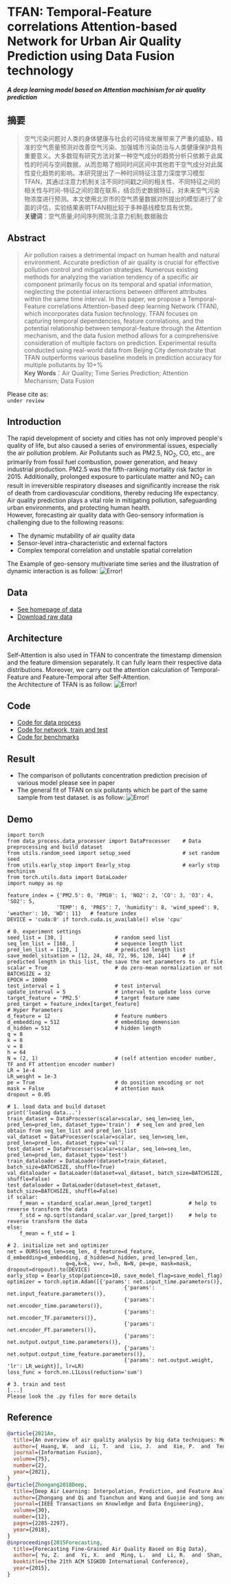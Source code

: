# TFAN: Temporal-Feature correlations Attention-based Network for Urban Air Quality Prediction using Data Fusion technology
***A deep learning model based on Attention machinism for air quality prediction***
## 摘要 
>空气污染问题对人类的身体健康与社会的可持续发展带来了严重的威胁，精准的空气质量预测对改善空气污染、加强城市污染防治与人类健康保护具有重要意义。大多数现有研究方法对某一种空气成分的趋势分析只依赖于此属性的时间与空间数据，从而忽略了相同时间区间中其他若干空气成分对此属性变化趋势的影响。本研究提出了一种时间特征注意力深度学习模型TFAN，其通过注意力机制关注不同时间戳之间的相关性、不同特征之间的相关性与时间-特征之间的潜在联系，结合历史数据特征，对未来空气污染物浓度进行预测。本文使用北京市的空气质量数据对所提出的模型进行了全面的评估，实验结果表明TFAN相比较于多种基线模型具有优势。\
>**关键词**：空气质量;时间序列预测;注意力机制;数据融合

## Abstract
>Air pollution raises a detrimental impact on human health and natural environment. Accurate prediction of air quality is crucial for effective pollution control and mitigation strategies. Numerous existing methods for analyzing the variation tendency of a specific air component primarily focus on its temporal and spatial information, neglecting the potential interactions between different attributes within the same time interval. In this paper, we propose a Temporal-Feature correlations Attention-based deep learning Network (TFAN), which incorporates data fusion technology. TFAN focuses on capturing temporal dependencies, feature correlations, and the potential relationship between temporal-feature through the Attention mechanism, and the data fusion method allows for a comprehensive consideration of multiple factors on prediction. Experimental results conducted using real-world data from Beijing City demonstrate that TFAN outperforms various baseline models in prediction accuracy for multiple pollutants by 10+\% \
>**Key Words**：Air Quality; Time Series Prediction; Attention Mechanism; Data Fusion

Please cite as:\
`under review`

## Introduction
The rapid development of society and cities has not only improved people's quality of life, but also caused a series of environmental issues, especially the air pollution problem. Air Pollutants such as PM2.5, NO<sub>2</sub>, CO, etc., are primarily from fossil fuel combustion, power generation, and heavy industrial production. PM2.5 was the fifth-ranking mortality risk factor in 2015. Additionally, prolonged exposure to particulate matter and NO<sub>2</sub> can result in irreversible respiratory diseases and significantly increase the risk of death from cardiovascular conditions, thereby reducing life expectancy. Air quality prediction plays a vital role in mitigating pollution, safeguarding urban environments, and protecting human health. \
However, forecasting air quality data with Geo-sensory information is challenging due to the following reasons:
* The dynamic mutability of air quality data
* Sensor-level intra-characteristic and external factors
* Complex temporal correlation and unstable spatial correlation

The Example of geo-sensory multivariate time series and the illustration of dynamic interaction is as follow:
![Error!]([images/空气质量预测相关性_2.1.png](images/空气质量预测相关性_2.1.png))

## Data
- [See homepage of data](https://www.microsoft.com/en-us/research/publication/forecasting-fine-grained-air-quality-based-on-big-data/?from=https://research.microsoft.com/apps/pubs/?id=246398&type=exact)
- [Download raw data](https://www.microsoft.com/en-us/research/uploads/prod/2016/02/Data-1.zip)

## Architecture
Self-Attention is also used in TFAN to concentrate the timestamp dimension and the feature dimension separately. It can fully learn their respective data distributions. Moreover, we carry out the attention calculation of Temporal-Feature and Feature-Temporal after Self-Attention. \
the Architecture of TFAN is as follow:
![Error!](images/模型架构_4.png)

## Code
- [Code for data process](https://github.com/SY-Ma/TFAN-a-Temporal-Feature-correlations-Attention-based-Network-using-novel-data-fusion-technology-for/blob/main/data_process/data_processer.py)
- [Code for network, train and test](https://github.com/SY-Ma/TFAN-a-Temporal-Feature-correlations-Attention-based-Network-using-novel-data-fusion-technology-for/blob/main/model/OURS_TF_score.py)
- [Code for benchmarks](https://github.com/SY-Ma/TFAN-a-Temporal-Feature-correlations-Attention-based-Network-using-novel-data-fusion-technology-for/tree/main/model)

## Result
- The comparison of pollutants concentration prediction precision of various model please see in paper
- The general fit of TFAN on six pollutants which be part of the same sample from test dataset. is as follow:
![Error!](images/line%20result%203.png)

## Demo
```
import torch
from data_process.data_processer import DataProcesser    # Data preprocessing and build dataset
from utils.random_seed import setup_seed                 # set random seed
from utils.early_stop import Eearly_stop                 # early stop mechinism
from torch.utils.data import DataLoader
import numpy as np

feature_index = {'PM2.5': 0, 'PM10': 1, 'NO2': 2, 'CO': 3, 'O3': 4, 'SO2': 5,
                'TEMP': 6, 'PRES': 7, 'humidity': 8, 'wind_speed': 9, 'weather': 10, 'WD': 11}   # feature index
DEVICE = 'cuda:0' if torch.cuda.is_available() else 'cpu'

# 0. experiment settings
seed_list = [30, ]                 # random seed list
seq_len_list = [168, ]             # sequence length list 
pred_len_list = [120, ]            # predicted length list
save_model_situation = [12, 24, 48, 72, 96, 120, 144]    # if predicted length in this list, the save the net parameters to .pt file
scalar = True                      # do zero-mean normalization or not
BATCHSIZE = 32
EPOCH = 10000
test_interval = 1                  # test interval
update_interval = 5                # interval to update loss curve
target_feature = 'PM2.5'           # target feature name
pred_target = feature_index[target_feature]
# Hyper Parameters
d_feature = 12                     # feature numbers
d_embedding = 512                  # embedding demension
d_hidden = 512                     # hidden length
q = 8
k = 8
v = 8
h = 64
N = (2, 1)                         # (self attention encoder number, TF and FT attention encoder number)
LR = 1e-4
LR_weight = 1e-3
pe = True                          # do position encoding or not
mask = False                       # attention mask
dropout = 0.05

# 1. load data and build dataset
print('loading data...')
train_dataset = DataProcesser(scalar=scalar, seq_len=seq_len, pred_len=pred_len, dataset_type='train')  # seq_len and pred_len obtain from seq_len_list and pred_len_list
val_dataset = DataProcesser(scalar=scalar, seq_len=seq_len, pred_len=pred_len, dataset_type='val')
test_dataset = DataProcesser(scalar=scalar, seq_len=seq_len, pred_len=pred_len, dataset_type='test')
train_dataloader = DataLoader(dataset=train_dataset, batch_size=BATCHSIZE, shuffle=True)
val_dataloader = DataLoader(dataset=val_dataset, batch_size=BATCHSIZE, shuffle=False)
test_dataloader = DataLoader(dataset=test_dataset, batch_size=BATCHSIZE, shuffle=False)
if scalar:
    f_mean = standard_scalar.mean_[pred_target]            # help to reverse transform the data
    f_std = np.sqrt(standard_scalar.var_[pred_target])     # help to reverse transform the data
else:
    f_mean = f_std = 1

# 2. initialize net and optimizer
net = OURS(seq_len=seq_len, d_feature=d_feature, d_embedding=d_embedding, d_hidden=d_hidden, pred_len=pred_len,
                   q=q,k=k, v=v, h=h, N=N, pe=pe, mask=mask, dropout=dropout).to(DEVICE)
early_stop = Eearly_stop(patience=10, save_model_flag=save_model_flag)
optimizer = torch.optim.Adam([{'params': net.input_time.parameters()},
                                      {'params': net.input_feature.parameters()},
                                      {'params': net.encoder_time.parameters()},
                                      {'params': net.encoder_TF.parameters()},
                                      {'params': net.encoder_FT.parameters()},
                                      {'params': net.output.output_time.parameters()},
                                      {'params': net.output.output_time_feature.parameters()},
                                      {'params': net.output.weight, 'lr': LR_weight}], lr=LR)
loss_func = torch.nn.L1Loss(reduction='sum')   

# 3. train and test
[...]
Please look the .py files for more details
```

## Reference
```bibtex
@article{2021An,
  title={An overview of air quality analysis by big data techniques: Monitoring, forecasting, and traceability},
  author={ Huang, W.  and  Li, T.  and  Liu, J.  and  Xie, P.  and  Teng, F. },
  journal={Information Fusion},
  volume={75},
  number={2},
  year={2021},
}
@article{Zhongang2018Deep,
  title={Deep Air Learning: Interpolation, Prediction, and Feature Analysis of Fine-Grained Air Quality},
  author={Zhongang and Qi and Tianchun and Wang and Guojie and Song and Weisong and Hu and Xi and Li and },
  journal={IEEE Transactions on Knowledge and Data Engineering},
  volume={30},
  number={12},
  pages={2285-2297},
  year={2018},
}
@inproceedings{2015Forecasting,
  title={Forecasting Fine-Grained Air Quality Based on Big Data},
  author={ Yu, Z.  and  Yi, X.  and  Ming, L.  and  Li, R.  and  Shan, Z. },
  booktitle={the 21th ACM SIGKDD International Conference},
  year={2015},
}
```
